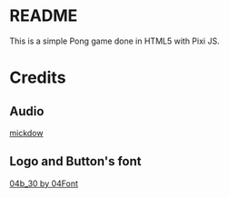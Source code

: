 README
============
This is a simple Pong game done in HTML5 with Pixi JS.

Credits
============
Audio
------------

[mickdow](http://freesound.org/people/mickdow/sounds/177409/)

Logo and Button's font
------------

[04b_30 by 04Font](http://www.dafont.com/04b-30.font)